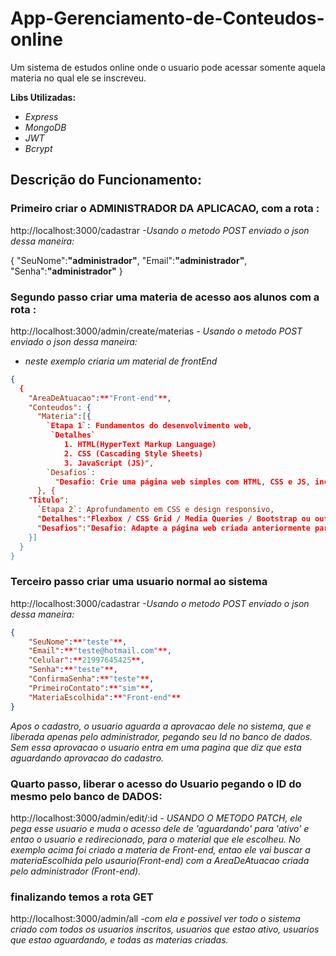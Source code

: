 # App-Gerenciamento-de-Conteudos-online

Um sistema de estudos online onde o usuario pode acessar somente aquela materia no qual ele se inscreveu.

**Libs Utilizadas:**

- _Express_
- _MongoDB_
- _JWT_
- _Bcrypt_

## Descrição do Funcionamento:

### Primeiro criar o ADMINISTRADOR DA APLICACAO, com a rota :

http://localhost:3000/cadastrar _-Usando o metodo POST enviado o json dessa maneira:_

{
"SeuNome":**"administrador"**,
"Email":**"administrador"**,
"Senha":**"administrador"**
}

### Segundo passo criar uma materia de acesso aos alunos com a rota :

http://localhost:3000/admin/create/materias _- Usando o metodo POST enviado o json dessa maneira:_

- _neste exemplo criaria um material de frontEnd_

```json
{
  {
    "AreaDeAtuacao":**"Front-end"**,
    "Conteudos": {
      "Materia":[{
        `Etapa 1`: Fundamentos do desenvolvimento web,
         `Detalhes`
            1. HTML(HyperText Markup Language)
            2. CSS (Cascading Style Sheets)
            3. JavaScript (JS)",
        `Desafios`:
          "Desafio: Crie uma página web simples com HTML, CSS e JS, incluindo cabeçalho, corpo e rodapé."
      }, {
    "Titulo":
      `Etapa 2`: Aprofundamento em CSS e design responsivo,
      "Detalhes":"Flexbox / CSS Grid / Media Queries / Bootstrap ou outro framework CSS (opcional)",
      "Desafios":"Desafio: Adapte a página web criada anteriormente para ser responsiva em diferentes dispositivos e resoluções."
    }]
  }
}
```

### Terceiro passo criar uma usuario normal ao sistema

http://localhost:3000/cadastrar _-Usando o metodo POST enviado o json dessa maneira:_

```Json
{
    "SeuNome":**"teste"**,
    "Email":**"teste@hotmail.com"**,
    "Celular":**21997645425**,
    "Senha":**"teste"**,
    "ConfirmaSenha":**"teste"**,
    "PrimeiroContato":**"sim"**,
    "MateriaEscolhida":**"Front-end"**
}
```

_Apos o cadastro, o usuario aguarda a aprovacao dele no sistema, que e liberada apenas pelo administrador, pegando seu Id no banco de dados. Sem essa aprovacao o usuario entra em uma pagina que diz que esta aguardando aprovacao do cadastro._

### Quarto passo, liberar o acesso do Usuario pegando o ID do mesmo pelo banco de DADOS:

http://localhost:3000/admin/edit/:id _- USANDO O METODO PATCH, ele pega esse usuario e muda o acesso dele de 'aguardando' para 'ativo' e entao o usuario e redirecionado, para o material que ele escolheu. No exemplo acima foi criado a materia de Front-end, entao ele vai buscar a materiaEscolhida pelo usaurio(Front-end) com a AreaDeAtuacao criada pelo administrador (Front-end)._

### finalizando temos a rota GET

http://localhost:3000/admin/all _-com ela e possivel ver todo o sistema criado com todos os usuarios inscritos, usuarios que estao ativo, usuarios que estao aguardando, e todas as materias criadas._
